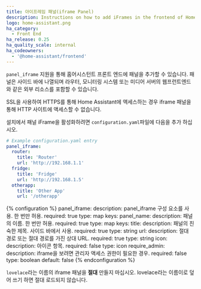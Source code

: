 ```yaml
---
title: 아이프레임 패널(iframe Panel)
description: Instructions on how to add iFrames in the frontend of Home Assistant.
logo: home-assistant.png
ha_category:
  - Front End
ha_release: 0.25
ha_quality_scale: internal
ha_codeowners:
  - '@home-assistant/frontend'
---
```


`panel_iframe` 지원을 통해 홈어시스턴트 프론트 엔드에 패널을 추가할 수 있습니다. 패널은 사이드 바에 나열되며 라우터, 모니터링 시스템 또는 미디어 서버의 웹프런트엔드와 같은 외부 리소스를 포함할 수 있습니다.

<div class='note warning'>
SSL을 사용하여 HTTPS를 통해 Home Assistant에 액세스하는 경우 iframe 패널을 통해 HTTP 사이트에 액세스할 수 없습니다.
</div>

설치에서 패널 iFrame을 활성화하려면 `configuration.yaml`파일에 다음을 추가 하십시오.

```yaml
# Example configuration.yaml entry
panel_iframe:
  router:
    title: 'Router'
    url: 'http://192.168.1.1'
  fridge:
    title: 'Fridge'
    url: 'http://192.168.1.5'
  otherapp:
    title: 'Other App'
    url: '/otherapp'
```


{% configuration %}
panel_iframe:
  description: panel_iframe 구성 요소를 사용. 한 번만 허용.
  required: true
  type: map
  keys:
    panel_name:
      description: 패널의 이름. 한 번만 허용.
      required: true
      type: map
      keys:
        title:
          description: 패널의 친숙한 제목. 사이드 바에서 사용.
          required: true
          type: string
        url:
          description: 절대 경로 또는 절대 경로를 가진 상대 URL.
          required: true
          type: string
        icon:
          description: 아이콘 항목.
          required: false
          type: icon
        require_admin:
          description: iframe을 보려면 관리자 액세스 권한이 필요한 경우.
          required: false
          type: boolean
          default: false
{% endconfiguration %}

<div class='note warning'>

`lovelace`라는 이름의 iframe 패널을 **절대** 만들지 마십시오. lovelace라는 이름이로 덮어 쓰기 하면 절대 로드되지 않습니다.

</div>
